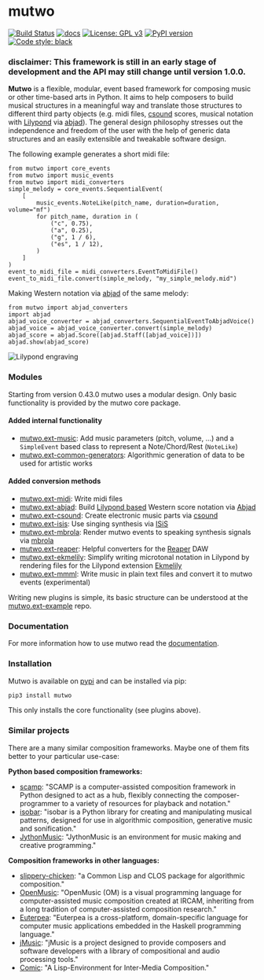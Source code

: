 # mutwo

[![Build Status](https://circleci.com/gh/mutwo-org/mutwo.ext-core.svg?style=shield)](https://circleci.com/gh/mutwo-org/mutwo.ext-core)
[![docs](https://readthedocs.org/projects/docs/badge/?version=latest)](https://mutwo.readthedocs.io/en/latest/)
[![License: GPL v3](https://img.shields.io/badge/License-GPLv3-blue.svg)](https://www.gnu.org/licenses/gpl-3.0)
[![PyPI version](https://badge.fury.io/py/mutwo.ext-core.svg)](https://badge.fury.io/py/mutwo.ext-core)
[![Code style: black](https://img.shields.io/badge/code%20style-black-000000.svg)](https://github.com/psf/black)

### disclaimer: This framework is still in an early stage of development and the API may still change until version 1.0.0.

**Mutwo** is a flexible, modular, event based framework for composing music or other time-based arts in Python.
It aims to help composers to build musical structures in a meaningful way and translate those structures to different third party objects (e.g. midi files, [csound](https://csound.com/) scores, musical notation with [Lilypond](https://lilypond.org/) via [abjad](https://github.com/Abjad/abjad)).
The general design philosophy stresses out the independence and freedom of the user with the help of generic data structures and an easily extensible and tweakable software design.

The following example generates a short midi file:

```python3
from mutwo import core_events
from mutwo import music_events
from mutwo import midi_converters
simple_melody = core_events.SequentialEvent(
    [
        music_events.NoteLike(pitch_name, duration=duration, volume="mf")
        for pitch_name, duration in (
            ("c", 0.75),
            ("a", 0.25),
            ("g", 1 / 6),
            ("es", 1 / 12),
        )
    ]
)
event_to_midi_file = midi_converters.EventToMidiFile()
event_to_midi_file.convert(simple_melody, "my_simple_melody.mid")
```

Making Western notation via [abjad](https://github.com/Abjad/abjad) of the same melody:

```python3
from mutwo import abjad_converters
import abjad
abjad_voice_converter = abjad_converters.SequentialEventToAbjadVoice()
abjad_voice = abjad_voice_converter.convert(simple_melody)
abjad_score = abjad.Score([abjad.Staff([abjad_voice])])
abjad.show(abjad_score)
```

![Lilypond engraving](docs/pictures/readme_abjad_example.png)


### Modules

Starting from version 0.43.0 mutwo uses a modular design.
Only basic functionality is provided by the mutwo core package.

#### Added internal functionality
- [mutwo.ext-music](https://github.com/mutwo-org/mutwo.ext-music): Add music parameters (pitch, volume, ...) and a `SimpleEvent` based class to represent a Note/Chord/Rest (`NoteLike`)
- [mutwo.ext-common-generators](https://github.com/mutwo-org/mutwo.ext-common-generators): Algorithmic generation of data to be used for artistic works

#### Added conversion methods
- [mutwo.ext-midi](https://github.com/mutwo-org/mutwo.ext-midi): Write midi files
- [mutwo.ext-abjad](https://github.com/mutwo-org/mutwo.ext-abjad): Build [Lilypond based](lilypond.org/) Western score notation via [Abjad](abjad.github.io/)
- [mutwo.ext-csound](https://github.com/mutwo-org/mutwo.ext-csound): Create electronic music parts via [csound](csound.com/)
- [mutwo.ext-isis](https://github.com/mutwo-org/mutwo.ext-isis): Use singing synthesis via [ISiS](https://forum.ircam.fr/projects/detail/isis/)
- [mutwo.ext-mbrola](https://github.com/mutwo-org/mutwo.ext-mbrola): Render mutwo events to speaking synthesis signals via [mbrola](https://en.wikipedia.org/wiki/MBROLA)
- [mutwo.ext-reaper](https://github.com/mutwo-org/mutwo.ext-reaper): Helpful converters for the [Reaper](https://www.reaper.fm/) DAW
- [mutwo.ext-ekmelily](https://github.com/mutwo-org/mutwo.ext-ekmelily): Simplify writing microtonal notation in Lilypond by rendering files for the Lilypond extension [Ekmelily](http://ekmelic-music.org/en/extra/ekmelily.htm)
- [mutwo.ext-mmml](https://github.com/mutwo-org/mutwo.ext-mmml): Write music in plain text files and convert it to mutwo events (experimental)

Writing new plugins is simple, its basic structure can be understood at the [mutwo.ext-example](https://github.com/mutwo-org/mutwo.ext-example) repo.


### Documentation

For more information how to use mutwo read the [documentation](https://mutwo.readthedocs.io/en/latest/).


### Installation

Mutwo is available on [pypi](https://pypi.org/project/mutwo/) and can be installed via pip:

```sh
pip3 install mutwo
```

This only installs the core functionality (see plugins above).


### Similar projects

There are a many similar composition frameworks. Maybe one of them fits better to your particular use-case:

**Python based composition frameworks:**

- [scamp](http://scamp.marcevanstein.com/): "SCAMP is a computer-assisted composition framework in Python designed to act as a hub, flexibly connecting the composer-programmer to a variety of resources for playback and notation."
- [isobar](https://github.com/ideoforms/isobar): "isobar is a Python library for creating and manipulating musical patterns, designed for use in algorithmic composition, generative music and sonification."
- [JythonMusic](https://jythonmusic.me/): "JythonMusic is an environment for music making and creative programming."


**Composition frameworks in other languages:**

- [slippery-chicken](https://michael-edwards.org/sc/): "a Common Lisp and CLOS package for algorithmic composition."
- [OpenMusic](https://openmusic-project.github.io/): "OpenMusic (OM) is a visual programming language for computer-assisted music composition created at IRCAM, inheriting from a long tradition of computer-assisted composition research."
- [Euterpea](http://www.euterpea.com/): "Euterpea is a cross-platform, domain-specific language for computer music applications embedded in the Haskell programming language."
- [jMusic](http://explodingart.com/jmusic/): "jMusic is a project designed to provide composers and software developers with a library of compositional and audio processing tools."
- [Comic](https://github.com/simonbahr/Comic): "A Lisp-Environment for Inter-Media Composition."
